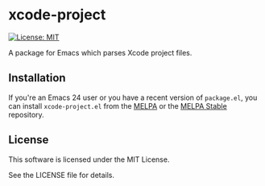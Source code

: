 # xcode-project

[![License: MIT](https://img.shields.io/badge/License-MIT-yellow.svg)](https://opensource.org/licenses/MIT)

A package for Emacs which parses Xcode project files.

## Installation

If you're an Emacs 24 user or you have a recent version of `package.el`, you can install `xcode-project.el` from the [MELPA](https://melpa.org/) or the [MELPA Stable](https://stable.melpa.org/) repository.

## License

This software is licensed under the MIT License.

See the LICENSE file for details.
